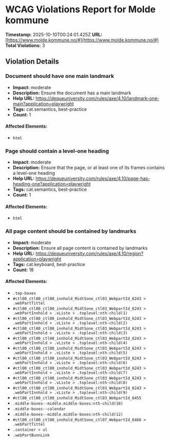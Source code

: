 # WCAG Violations Report for Molde kommune

**Timestamp:** 2025-10-10T00:24:01.425Z
**URL:** [https://www.molde.kommune.no/#](https://www.molde.kommune.no/#)
**Total Violations:** 3

## Violation Details

### Document should have one main landmark

- **Impact:** moderate
- **Description:** Ensure the document has a main landmark
- **Help URL:** https://dequeuniversity.com/rules/axe/4.10/landmark-one-main?application=playwright
- **Tags:** cat.semantics, best-practice
- **Count:** 1

#### Affected Elements:

- `html`

### Page should contain a level-one heading

- **Impact:** moderate
- **Description:** Ensure that the page, or at least one of its frames contains a level-one heading
- **Help URL:** https://dequeuniversity.com/rules/axe/4.10/page-has-heading-one?application=playwright
- **Tags:** cat.semantics, best-practice
- **Count:** 1

#### Affected Elements:

- `html`

### All page content should be contained by landmarks

- **Impact:** moderate
- **Description:** Ensure all page content is contained by landmarks
- **Help URL:** https://dequeuniversity.com/rules/axe/4.10/region?application=playwright
- **Tags:** cat.keyboard, best-practice
- **Count:** 18

#### Affected Elements:

- `.top-boxes`
- `#ctl00_ctl00_ctl00_innhold_MidtSone_ctl03_WebpartId_6243 > .webPartTittel`
- `#ctl00_ctl00_ctl00_innhold_MidtSone_ctl03_WebpartId_6243 > .webPartInnhold > .vListe > .toplevel:nth-child(1)`
- `#ctl00_ctl00_ctl00_innhold_MidtSone_ctl03_WebpartId_6243 > .webPartInnhold > .vListe > .toplevel:nth-child(2)`
- `#ctl00_ctl00_ctl00_innhold_MidtSone_ctl03_WebpartId_6243 > .webPartInnhold > .vListe > .toplevel:nth-child(3)`
- `#ctl00_ctl00_ctl00_innhold_MidtSone_ctl03_WebpartId_6243 > .webPartInnhold > .vListe > .toplevel:nth-child(4)`
- `#ctl00_ctl00_ctl00_innhold_MidtSone_ctl03_WebpartId_6243 > .webPartInnhold > .vListe > .toplevel:nth-child(5)`
- `#ctl00_ctl00_ctl00_innhold_MidtSone_ctl03_WebpartId_6243 > .webPartInnhold > .vListe > .toplevel:nth-child(6)`
- `#ctl00_ctl00_ctl00_innhold_MidtSone_ctl03_WebpartId_6243 > .webPartInnhold > .vListe > .toplevel:nth-child(7)`
- `#ctl00_ctl00_ctl00_innhold_MidtSone_ctl03_WebpartId_6243 > .webPartInnhold > .vListe > .toplevel:nth-child(8)`
- `#ctl00_ctl00_ctl00_innhold_MidtSone_ctl03_WebpartId_6243 > .webPartInnhold > .vListe > .toplevel:nth-child(9)`
- `#ctl00_ctl00_ctl00_innhold_MidtSone_ctl03_WebpartId_6455`
- `.middle-boxes--middle.middle-boxes:nth-child(10)`
- `.middle-boxes--calendar`
- `.middle-boxes--middle.middle-boxes:nth-child(12)`
- `#ctl00_ctl00_ctl00_innhold_MidtSone_ctl07_WebpartId_6466 > .webPartTittel`
- `.container > ul`
- `.webPartBunnLink`
